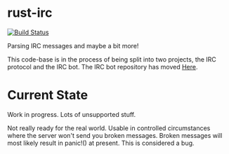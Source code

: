 rust-irc
========
[![Build Status](https://travis-ci.org/infinityb/rust-irc.svg?branch=master)](https://travis-ci.org/infinityb/rust-irc)

Parsing IRC messages and maybe a bit more!

This code-base is in the process of being split into two projects, the
IRC protocol and the IRC bot.  The IRC bot repository has moved [Here](https://github.com/infinityb/rust-irc-bot).

Current State
=============
Work in progress. Lots of unsupported stuff.

Not really ready for the real world.  Usable in controlled circumstances where
the server won't send you broken messages.  Broken messages will most likely
result in panic!() at present.  This is considered a bug.
